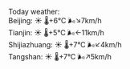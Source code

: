 Today weather:  
Beijing: ☀️   🌡️+6°C 🌬️↘7km/h  
Tianjin: ☀️   🌡️+5°C 🌬️←11km/h  
Shijiazhuang: ☀️   🌡️+7°C 🌬️↙4km/h  
Tangshan: ☀️   🌡️+7°C 🌬️↗5km/h  
